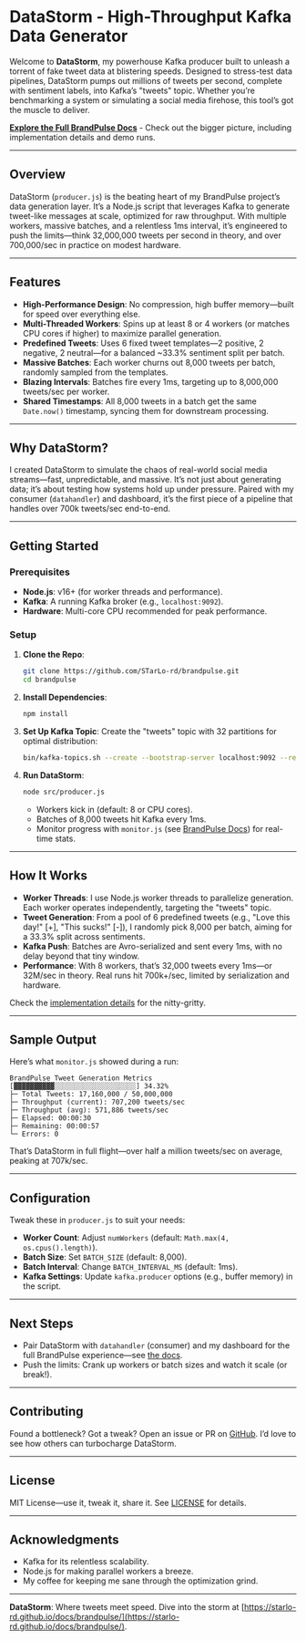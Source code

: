 # DataStorm - High-Throughput Kafka Data Generator

Welcome to **DataStorm**, my powerhouse Kafka producer built to unleash a torrent of fake tweet data at blistering speeds. Designed to stress-test data pipelines, DataStorm pumps out millions of tweets per second, complete with sentiment labels, into Kafka’s "tweets" topic. Whether you’re benchmarking a system or simulating a social media firehose, this tool’s got the muscle to deliver.

**[Explore the Full BrandPulse Docs](https://starlo-rd.github.io/docs/brandpulse/)** - Check out the bigger picture, including implementation details and demo runs.

---

## Overview

DataStorm (`producer.js`) is the beating heart of my BrandPulse project’s data generation layer. It’s a Node.js script that leverages Kafka to generate tweet-like messages at scale, optimized for raw throughput. With multiple workers, massive batches, and a relentless 1ms interval, it’s engineered to push the limits—think 32,000,000 tweets per second in theory, and over 700,000/sec in practice on modest hardware.

---

## Features

- **High-Performance Design**: No compression, high buffer memory—built for speed over everything else.
- **Multi-Threaded Workers**: Spins up at least 8 or 4 workers (or matches CPU cores if higher) to maximize parallel generation.
- **Predefined Tweets**: Uses 6 fixed tweet templates—2 positive, 2 negative, 2 neutral—for a balanced ~33.3% sentiment split per batch.
- **Massive Batches**: Each worker churns out 8,000 tweets per batch, randomly sampled from the templates.
- **Blazing Intervals**: Batches fire every 1ms, targeting up to 8,000,000 tweets/sec per worker.
- **Shared Timestamps**: All 8,000 tweets in a batch get the same `Date.now()` timestamp, syncing them for downstream processing.

---

## Why DataStorm?

I created DataStorm to simulate the chaos of real-world social media streams—fast, unpredictable, and massive. It’s not just about generating data; it’s about testing how systems hold up under pressure. Paired with my consumer (`datahandler`) and dashboard, it’s the first piece of a pipeline that handles over 700k tweets/sec end-to-end.

---

## Getting Started

### Prerequisites
- **Node.js**: v16+ (for worker threads and performance).
- **Kafka**: A running Kafka broker (e.g., `localhost:9092`).
- **Hardware**: Multi-core CPU recommended for peak performance.

### Setup
1. **Clone the Repo**:
   ```bash
   git clone https://github.com/STarLo-rd/brandpulse.git
   cd brandpulse
   ```

2. **Install Dependencies**:
   ```bash
   npm install
   ```

3. **Set Up Kafka Topic**:
   Create the "tweets" topic with 32 partitions for optimal distribution:
   ```bash
   bin/kafka-topics.sh --create --bootstrap-server localhost:9092 --replication-factor 1 --partitions 32 --topic tweets
   ```

4. **Run DataStorm**:
   ```bash
   node src/producer.js
   ```
   - Workers kick in (default: 8 or CPU cores).
   - Batches of 8,000 tweets hit Kafka every 1ms.
   - Monitor progress with `monitor.js` (see [BrandPulse Docs](https://starlo-rd.github.io/docs/brandpulse/implementation/)) for real-time stats.

---

## How It Works

- **Worker Threads**: I use Node.js worker threads to parallelize generation. Each worker operates independently, targeting the "tweets" topic.
- **Tweet Generation**: From a pool of 6 predefined tweets (e.g., "Love this day!" [+], "This sucks!" [-]), I randomly pick 8,000 per batch, aiming for a 33.3% split across sentiments.
- **Kafka Push**: Batches are Avro-serialized and sent every 1ms, with no delay beyond that tiny window.
- **Performance**: With 8 workers, that’s 32,000 tweets every 1ms—or 32M/sec in theory. Real runs hit 700k+/sec, limited by serialization and hardware.

Check the [implementation details](https://starlo-rd.github.io/docs/brandpulse/implementation/) for the nitty-gritty.

---

## Sample Output

Here’s what `monitor.js` showed during a run:
```
BrandPulse Tweet Generation Metrics
[▓▓▓▓▓▓▓▓▓▓░░░░░░░░░░░░░░░░░░░░] 34.32%
├─ Total Tweets: 17,160,000 / 50,000,000
├─ Throughput (current): 707,200 tweets/sec
├─ Throughput (avg): 571,886 tweets/sec
├─ Elapsed: 00:00:30
├─ Remaining: 00:00:57
└─ Errors: 0
```
That’s DataStorm in full flight—over half a million tweets/sec on average, peaking at 707k/sec.

---

## Configuration

Tweak these in `producer.js` to suit your needs:
- **Worker Count**: Adjust `numWorkers` (default: `Math.max(4, os.cpus().length)`).
- **Batch Size**: Set `BATCH_SIZE` (default: 8,000).
- **Batch Interval**: Change `BATCH_INTERVAL_MS` (default: 1ms).
- **Kafka Settings**: Update `kafka.producer` options (e.g., buffer memory) in the script.

---

## Next Steps

- Pair DataStorm with `datahandler` (consumer) and my dashboard for the full BrandPulse experience—see [the docs](https://starlo-rd.github.io/docs/brandpulse/demo/).
- Push the limits: Crank up workers or batch sizes and watch it scale (or break!).

---

## Contributing

Found a bottleneck? Got a tweak? Open an issue or PR on [GitHub](https://github.com/STarLo-rd/brandpulse). I’d love to see how others can turbocharge DataStorm.

---

## License

MIT License—use it, tweak it, share it. See [LICENSE](LICENSE) for details.

---

## Acknowledgments

- Kafka for its relentless scalability.
- Node.js for making parallel workers a breeze.
- My coffee for keeping me sane through the optimization grind.

---

**DataStorm**: Where tweets meet speed. Dive into the storm at [https://starlo-rd.github.io/docs/brandpulse/](https://starlo-rd.github.io/docs/brandpulse/).
